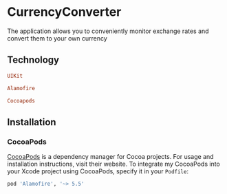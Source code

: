 # CurrencyConverter

The application allows you to conveniently monitor exchange rates and convert them to your own currency
## Technology

```ruby
UIKit
```
```ruby
Alamofire
```
```ruby
Cocoapods
```
## Installation

### CocoaPods

[CocoaPods](https://cocoapods.org) is a dependency manager for Cocoa projects. For usage and installation instructions, visit their website. To integrate my CocoaPods into your Xcode project using CocoaPods, specify it in your `Podfile`:

```ruby
pod 'Alamofire', '~> 5.5'
```

